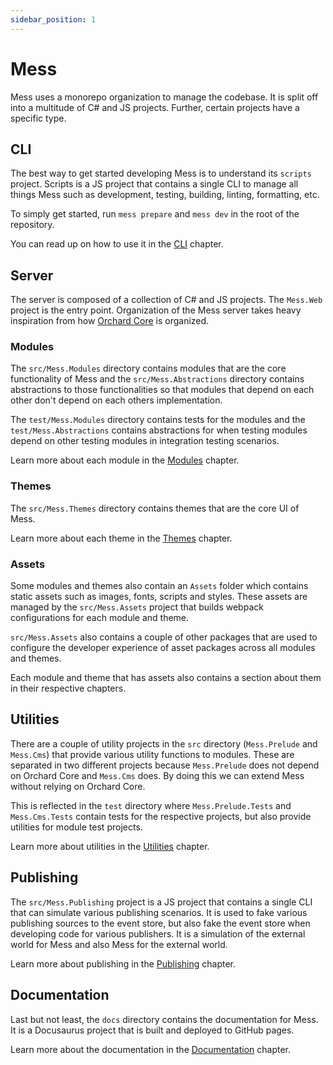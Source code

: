 ```yaml
---
sidebar_position: 1
---
```


# Mess

Mess uses a monorepo organization to manage the codebase. It is split off into a
multitude of C# and JS projects. Further, certain projects have a specific type.

## CLI

The best way to get started developing Mess is to understand its `scripts`
project. Scripts is a JS project that contains a single CLI to manage all things
Mess such as development, testing, building, linting, formatting, etc.

To simply get started, run `mess prepare` and `mess dev` in the root of the
repository.

You can read up on how to use it in the [CLI](/mess/docs/cli) chapter.

## Server

The server is composed of a collection of C# and JS projects. The `Mess.Web`
project is the entry point. Organization of the Mess server takes heavy
inspiration from how [Orchard Core](https://github.com/OrchardCMS/OrchardCore)
is organized.

### Modules

The `src/Mess.Modules` directory contains modules that are the core
functionality of Mess and the `src/Mess.Abstractions` directory contains
abstractions to those functionalities so that modules that depend on each other
don't depend on each others implementation.

The `test/Mess.Modules` directory contains tests for the modules and the
`test/Mess.Abstractions` contains abstractions for when testing modules depend
on other testing modules in integration testing scenarios.

Learn more about each module in the [Modules](/mess/docs/modules) chapter.

### Themes

The `src/Mess.Themes` directory contains themes that are the core UI of Mess.

Learn more about each theme in the [Themes](/mess/docs/themes) chapter.

### Assets

Some modules and themes also contain an `Assets` folder which contains static
assets such as images, fonts, scripts and styles. These assets are managed by
the `src/Mess.Assets` project that builds webpack configurations for each module
and theme.

`src/Mess.Assets` also contains a couple of other packages that are used to
configure the developer experience of asset packages across all modules and
themes.

Each module and theme that has assets also contains a section about them in
their respective chapters.

## Utilities

There are a couple of utility projects in the `src` directory (`Mess.Prelude`
and `Mess.Cms`) that provide various utility functions to modules. These are
separated in two different projects because `Mess.Prelude` does not depend on
Orchard Core and `Mess.Cms` does. By doing this we can extend Mess without
relying on Orchard Core.

This is reflected in the `test` directory where `Mess.Prelude.Tests` and
`Mess.Cms.Tests` contain tests for the respective projects, but also provide
utilities for module test projects.

Learn more about utilities in the [Utilities](/mess/docs/utilities) chapter.

## Publishing

The `src/Mess.Publishing` project is a JS project that contains a single CLI
that can simulate various publishing scenarios. It is used to fake various
publishing sources to the event store, but also fake the event store when
developing code for various publishers. It is a simulation of the external world
for Mess and also Mess for the external world.

Learn more about publishing in the [Publishing](/mess/docs/publishing) chapter.

## Documentation

Last but not least, the `docs` directory contains the documentation for Mess. It
is a Docusaurus project that is built and deployed to GitHub pages.

Learn more about the documentation in the [Documentation](/mess/docs/docs)
chapter.
